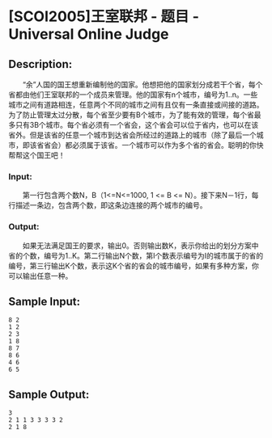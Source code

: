 # [SCOI2005]王室联邦 - 题目 - Universal Online Judge

## Description: 

　　“余”人国的国王想重新编制他的国家。他想把他的国家划分成若干个省，每个省都由他们王室联邦的一个成员来管理。他的国家有n个城市，编号为1..n。一些城市之间有道路相连，任意两个不同的城市之间有且仅有一条直接或间接的道路。为了防止管理太过分散，每个省至少要有B个城市，为了能有效的管理，每个省最多只有3B个城市。每个省必须有一个省会，这个省会可以位于省内，也可以在该省外。但是该省的任意一个城市到达省会所经过的道路上的城市（除了最后一个城市，即该省省会）都必须属于该省。一个城市可以作为多个省的省会。聪明的你快帮帮这个国王吧！

### Input: 

　　第一行包含两个数N，B（1<=N<=1000, 1 <= B <= N）。接下来N－1行，每行描述一条边，包含两个数，即这条边连接的两个城市的编号。

### Output: 

　　如果无法满足国王的要求，输出0。否则输出数K，表示你给出的划分方案中省的个数，编号为1..K。第二行输出N个数，第I个数表示编号为I的城市属于的省的编号，第三行输出K个数，表示这K个省的省会的城市编号，如果有多种方案，你可以输出任意一种。


## Sample Input: 
```
8 2 
1 2 
2 3 
1 8 
8 7 
8 6 
4 6 
6 5 
```

## Sample Output: 
```
3 
2 1 1 3 3 3 3 2 
2 1 8 
```
